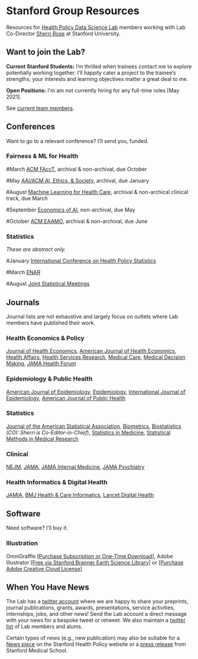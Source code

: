 
# Stanford Group Resources

Resources for [Health Policy Data Science Lab](http://healthpolicydatascience.org/) members working with Lab Co-Director [Sherri Rose](http://drsherrirose.org/) at Stanford University.

## Want to join the Lab?

**Current Stanford Students:** I’m thrilled when trainees contact me to explore potentially working together. I’ll happily cater a project to the trainee’s strengths; your interests and learning objectives matter a great deal to me.

**Open Positions:** I'm am not currently hiring for any full-time roles [May 2021].

See [current team members](http://drsherrirose.org/team).

## Conferences

Want to go to a relevant conference? I’ll send you, funded.

### Fairness & ML for Health

#March 
[ACM FAccT](https://facctconference.org), archival & non-archival, due October

#May 
[AAI/ACM AI, Ethics, & Society](https://www.aies-conference.com/2021/), archival, due January 

#August 
[Machine Learning for Health Care](https://www.mlforhc.org/), archival & non-archical clinical track, due March

#September 
[Economics of AI](https://www.economicsofai.com/blog/2021/2/2/2021-nber-economics-of-ai-conference-call-for-papers), non-archival, due May

#October 
[ACM EAAMO](https://eaamo.org/), archival & non-archival, due June

### Statistics
_These are abstract only._

#January 
[International Conference on Health Policy Statistics](https://ww2.amstat.org/meetings/ichps/2020/)

#March 
[ENAR](https://www.enar.org/meetings/future.cfm)

#August 
[Joint Statistical Meetings](https://www.amstat.org/asa/meetings/Joint-Statistical-Meetings.aspx)

## Journals

Journal lists are not exhaustive and largely focus on outlets where Lab members have published their work.

### Health Economics & Policy

[Journal of Health Economics](https://www.journals.elsevier.com/journal-of-health-economics), [American Journal of Health Economics](https://www.journals.uchicago.edu/toc/ajhe/current), [Health Affairs](https://www.healthaffairs.org/), [Health Services Research](https://www.hsr.org/), [Medical Care](https://journals.lww.com/lww-medicalcare/pages/default.aspx), [Medical Decision Making](https://journals.sagepub.com/home/mdm),  [JAMA Health Forum](https://jamanetwork.com/journals/jama-health-forum)

### Epidemiology & Public Health

[American Journal of Epidemiology](https://academic.oup.com/aje), [Epidemiology](https://journals.lww.com/epidem/pages/default.aspx), [International Journal of Epidemiology](https://academic.oup.com/ije), [American Journal of Public Health](https://ajph.aphapublications.org/)

### Statistics 

[Journal of the American Statistical Association](https://www.tandfonline.com/toc/uasa20/current), [Biometrics](https://onlinelibrary.wiley.com/journal/15410420), [Biostatistics](https://academic.oup.com/biostatistics) (_COI: Sherri is Co-Editor-in-Chief_), [Statistics in Medicine](https://onlinelibrary.wiley.com/journal/10970258), [Statistical Methods in Medical Research](https://journals.sagepub.com/home/smm)

### Clinical

[NEJM](https://www.nejm.org/), [JAMA](https://jamanetwork.com/), [JAMA Internal Medicine](https://jamanetwork.com/journals/jamainternalmedicine), [JAMA Psychiatry](https://jamanetwork.com/journals/jamapsychiatry)

### Health Informatics & Digital Health

[JAMIA](https://academic.oup.com/jamia), [BMJ Health & Care Informatics](https://informatics.bmj.com/), [Lancet Digital Health](https://www.thelancet.com/journals/landig/home)

## Software

Need software? I’ll buy it.

### Illustration

OmniGraffle [[Purchase Subscription or One-Time Download]](https://store.omnigroup.com/omnigraffle), Adobe Illustrator [[Free via Stanford Branner Earth Science Library]](https://library.stanford.edu/branner/using-branner-library) or [[Purchase Adobe Creative Cloud License]](https://web.stanford.edu/dept/its/cgi-bin/services/software/portal/detail.php?action=view_product&product_id=1163) 

## When You Have News

The Lab has a [twitter account](https://twitter.com/HPDSLab) where we are happy to share your preprints, journal publications, grants, awards, presentations, service activities, internships, jobs, and other news! Send the Lab account a direct message with your news for a bespoke tweet or retweet. We also maintain a [twitter list](https://twitter.com/i/lists/1228428829078806531) of Lab members and alums.

Certain types of news (e.g., new publication) may also be suitable for a [News piece](https://healthpolicy.fsi.stanford.edu/news) on the Stanford Health Policy website or a [press release](https://med.stanford.edu/news/all-news/brands/press.html) from Stanford Medical School.
